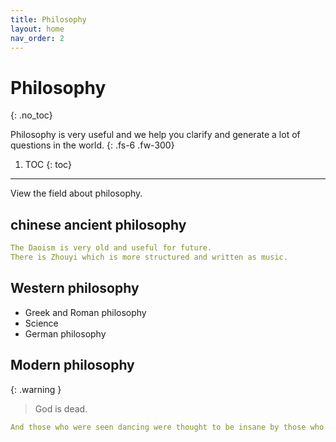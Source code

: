 ```yaml
---
title: Philosophy
layout: home
nav_order: 2
---
```



# Philosophy
{: .no_toc}

Philosophy is very useful and we help you clarify and generate a lot of questions in the world.
{: .fs-6 .fw-300}

1. TOC
{: toc}

---

View the field about philosophy.

## chinese ancient philosophy

```yaml
The Daoism is very old and useful for future.
There is Zhouyi which is more structured and written as music.
```


## Western philosophy 

- Greek and Roman philosophy 
- Science
- German philosophy

## Modern philosophy


{: .warning }
> God is dead.

```yaml
And those who were seen dancing were thought to be insane by those who could not hear the music. -Nietzsche
```